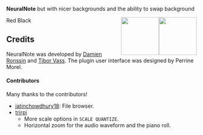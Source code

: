 **NeuralNote** but with nicer backgrounds and the ability to swap background

Red <img style="float: right;" src="NeuralNote/Assets/background2.png" width="100" />
Black <img style="float: right;" src="NeuralNote/Assets/background3.png" width="100" />

## Credits

NeuralNote was developed by [Damien Ronssin](https://github.com/DamRsn) and [Tibor Vass](https://github.com/tiborvass).
The plugin user interface was designed by Perrine Morel.

#### Contributors

Many thanks to the contributors!

- [jatinchowdhury18](https://github.com/jatinchowdhury18): File browser.
- [trirpi](https://github.com/trirpi)
    - More scale options in `SCALE QUANTIZE`.
    - Horizontal zoom for the audio waveform and the piano roll.
